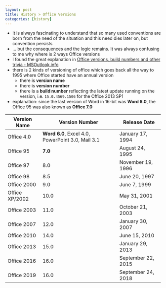 ```yaml
---
layout: post
title: History > Office Versions
categories: [history]
---
```

* It is always fascinating to understand that so many used conventions are born from the need of the situation and this need dies later on, but convention persists
* ... but the consequences and the logic remains. It was always confusing to me why where is 2 ways Office versions
* I found the great explanation in [Office versions, build numbers and other trivia - MSOutlook.info](https://www.msoutlook.info/question/200)
* there is 2 kinds of versioning of office which goes back all the way to 1995 where Office started have an annual version
    * there is **version name**
    * there is **version number**
    * there is a **build number** reflecting the latest update running on the version, i.e. `15.0.4569.1506` for the Office 2013 SP1
* explanation: since the last version of Word in 16-bit was **Word 6.0**, the Office 95 was also known as **Office 7.0** 

Version Name   | Version Number                                    | Release Date
---------------|---------------------------------------------------|-------------------
Office 4.0     | **Word 6.0**, Excel 4.0, PowerPoint 3.0, Mail 3.1 | January 17, 1994
Office 95      | **7.0**                                           | August 24, 1995
Office 97      | 8.0                                               | November 19, 1996
Office 98      | 8.5                                               | June 20, 1997
Office 2000    | 9.0                                               | June 7, 1999
Office XP/2002 | 10.0                                              | May 31, 2001
Office 2003    | 11.0                                              | October 21, 2003
Office 2007    | 12.0                                              | January 30, 2007
Office 2010    | 14.0                                              | June 15, 2010
Office 2013    | 15.0                                              | January 29, 2013
Office 2016    | 16.0                                              | September 22, 2015
Office 2019    | 16.0                                              | September 24, 2018
